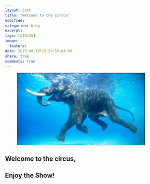 ```yaml
---
layout: post
title: "Welcome to the circus"
modified:
categories: blog
excerpt:
tags: [CIRCUS]
image:
  feature:
date: 2015-08-18T15:39:55-04:00
share: true
comments: true
---
```



<figure>
	<img src="/images/20150818-elephant.jpg" alt="image">
</figure>

## Welcome to the circus,

##                       Enjoy the Show!
